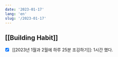```yaml
---
date: '2023-01-17'
lang: 'en'
slug: '/2023-01-17'
---
```


## [[Building Habit]]

- [x] [[2023년 1월과 2월에 하루 25분 조깅하기]]: 1시간 했다.
